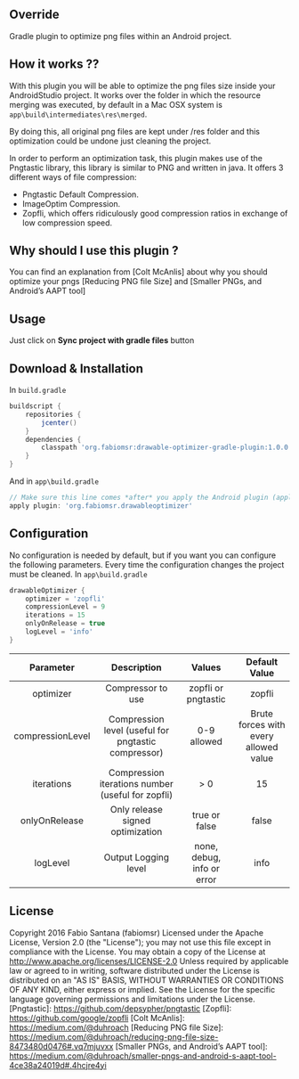## Override

Gradle plugin to optimize png files within an Android project.

## How it works ??

With this plugin you will be able to optimize the png files size inside your AndroidStudio project.
It works over the folder in which the resource merging was executed, by default in a Mac OSX system is `app\build\intermediates\res\merged`.

By doing this, all original png files are kept under /res folder and this optimization could be undone just cleaning the project.

In order to perform an optimization task, this plugin makes use of the Pngtastic library, this library
is similar to PNG and written in java. It offers 3 different ways of file compression:

  * Pngtastic Default Compression.
  * ImageOptim Compression.
  * Zopfli, which offers ridiculously good compression ratios in exchange of low compression speed.

## Why should I use this plugin ?

You can find an explanation from [Colt McAnlis] about why you should optimize your pngs [Reducing PNG file Size] and [Smaller PNGs, and Android’s AAPT tool]

## Usage
Just click on __Sync project with gradle files__ button

## Download & Installation
In `build.gradle`
```groovy
buildscript {
    repositories {
        jcenter()
    }
    dependencies {
        classpath 'org.fabiomsr:drawable-optimizer-gradle-plugin:1.0.0'
    }
}
```
And in `app\build.gradle`
```groovy
// Make sure this line comes *after* you apply the Android plugin (apply plugin: 'com.android.application')
apply plugin: 'org.fabiomsr.drawableoptimizer'
```
## Configuration
No configuration is needed by default, but if you want you can configure the following parameters.
Every time the configuration changes the project must be cleaned.
In `app\build.gradle`
```groovy
drawableOptimizer {
    optimizer = 'zopfli'
    compressionLevel = 9
    iterations = 15
    onlyOnRelease = true
    logLevel = 'info'
}
```
|     Parameter    |                       Description                       |            Values            |               Default Value               |
|:----------------:|:-------------------------------------------------------:|:----------------------------:|:-----------------------------------------:|
| optimizer        | Compressor to use                                       |      zopfli or pngtastic     | zopfli                                    |
| compressionLevel | Compression level (useful for pngtastic compressor)     |         0-9 allowed          | Brute forces with every allowed value     |
| iterations       | Compression iterations number (useful for zopfli)       |             > 0              | 15                                        |
| onlyOnRelease    | Only release signed optimization                        |         true or false        | false                                     |
| logLevel         | Output Logging level                                   | none, debug, info or error   | info                                      |
License
-------
Copyright 2016 Fabio Santana (fabiomsr)
Licensed under the Apache License, Version 2.0 (the "License");
you may not use this file except in compliance with the License.
You may obtain a copy of the License at
   http://www.apache.org/licenses/LICENSE-2.0
Unless required by applicable law or agreed to in writing, software
distributed under the License is distributed on an "AS IS" BASIS,
WITHOUT WARRANTIES OR CONDITIONS OF ANY KIND, either express or implied.
See the License for the specific language governing permissions and
limitations under the License.
[Pngtastic]: https://github.com/depsypher/pngtastic
[Zopfli]: https://github.com/google/zopfli
[Colt McAnlis]: https://medium.com/@duhroach
[Reducing PNG file Size]: https://medium.com/@duhroach/reducing-png-file-size-8473480d0476#.vq7mjuvxx
[Smaller PNGs, and Android’s AAPT tool]: https://medium.com/@duhroach/smaller-pngs-and-android-s-aapt-tool-4ce38a24019d#.4hcjre4yi
